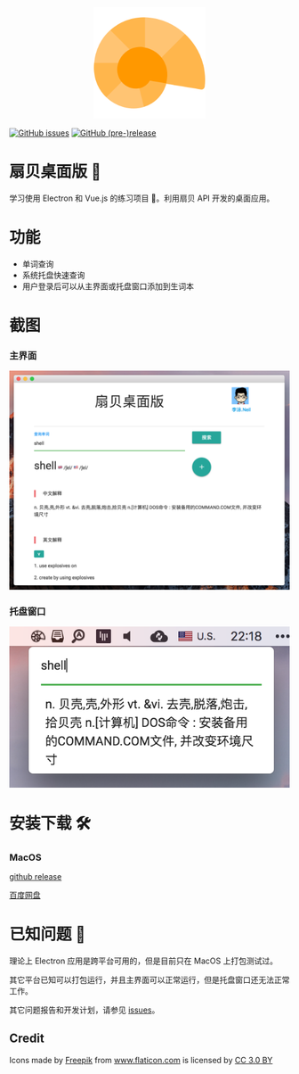 <p align="center">
  <img src="icons/app/icon512.png" width=200 />
</p>

[![GitHub issues](https://img.shields.io/github/issues/NeilLi1992/Electron-Shanbay.svg)](https://github.com/NeilLi1992/Electron-Shanbay/issues)
[![GitHub (pre-)release](https://img.shields.io/github/release/NeilLi1992/Electron-Shanbay/all.svg)]()

# 扇贝桌面版 🐚 
学习使用 Electron 和 Vue.js 的练习项目 🎉。利用扇贝 API 开发的桌面应用。


# 功能
  * 单词查询
  * 系统托盘快速查询
  * 用户登录后可以从主界面或托盘窗口添加到生词本

# 截图
### 主界面
![](assets/screenshots/screenshot1.png)

### 托盘窗口
![](assets/screenshots/screenshot2.png
)

# 安装下载 🛠

### MacOS
  [github release](https://github.com/NeilLi1992/Electron-Shanbay/releases/download/0.1/electron-shanbay-darwin-x64.zip)

  [百度网盘](https://pan.baidu.com/s/1eT5gVGe)

# 已知问题 🐞
理论上 Electron 应用是跨平台可用的，但是目前只在 MacOS 上打包测试过。

其它平台已知可以打包运行，并且主界面可以正常运行，但是托盘窗口还无法正常工作。

其它问题报告和开发计划，请参见 [issues](https://github.com/NeilLi1992/Electron-Shanbay/issues)。

## Credit
<div>Icons made by <a href="http://www.freepik.com" title="Freepik">Freepik</a> from <a href="https://www.flaticon.com/" title="Flaticon">www.flaticon.com</a> is licensed by <a href="http://creativecommons.org/licenses/by/3.0/" title="Creative Commons BY 3.0" target="_blank">CC 3.0 BY</a></div>